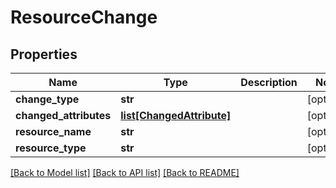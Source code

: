 # ResourceChange

## Properties
Name | Type | Description | Notes
------------ | ------------- | ------------- | -------------
**change_type** | **str** |  | [optional] 
**changed_attributes** | [**list[ChangedAttribute]**](ChangedAttribute.md) |  | [optional] 
**resource_name** | **str** |  | [optional] 
**resource_type** | **str** |  | [optional] 

[[Back to Model list]](../README.md#documentation-for-models) [[Back to API list]](../README.md#documentation-for-api-endpoints) [[Back to README]](../README.md)

